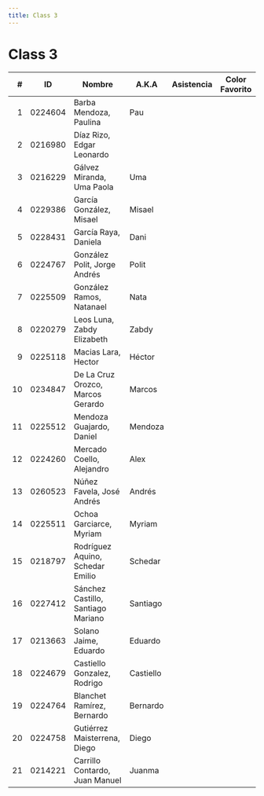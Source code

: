 ```yaml
---
title: Class 3
---
```

Class 3
=======

|  # | ID      | Nombre                             | A.K.A     | Asistencia | Color Favorito |
|---:|---------|------------------------------------|-----------|------------|----------------|
|  1 | 0224604 | Barba Mendoza, Paulina             | Pau       |            |                |
|  2 | 0216980 | Díaz Rizo, Edgar Leonardo          |           |            |                | 
|  3 | 0216229 | Gálvez Miranda, Uma Paola          | Uma       |            |                | 
|  4 | 0229386 | García González, Misael            | Misael    |            |                |
|  5 | 0228431 | García Raya, Daniela               | Dani      |            |                |
|  6 | 0224767 | González Polit, Jorge Andrés       | Polit     |            |                | 
|  7 | 0225509 | González Ramos, Natanael           | Nata      |            |                | 
|  8 | 0220279 | Leos Luna, Zabdy Elizabeth         | Zabdy     |            |                |
|  9 | 0225118 | Macias Lara, Hector                | Héctor    |            |                |
| 10 | 0234847 | De La Cruz Orozco, Marcos Gerardo  | Marcos    |            |                |
| 11 | 0225512 | Mendoza Guajardo, Daniel           | Mendoza   |            |                |
| 12 | 0224260 | Mercado Coello, Alejandro          | Alex      |            |                | 
| 13 | 0260523 | Núñez Favela, José Andrés          | Andrés    |            |                |
| 14 | 0225511 | Ochoa Garciarce, Myriam            | Myriam    |            |                | 
| 15 | 0218797 | Rodríguez Aquino, Schedar Emilio   | Schedar   |            |                | 
| 16 | 0227412 | Sánchez Castillo, Santiago Mariano | Santiago  |            |                |
| 17 | 0213663 | Solano Jaime, Eduardo              | Eduardo   |            |                |
| 18 | 0224679 | Castiello Gonzalez, Rodrigo        | Castiello |            |                |
| 19 | 0224764 | Blanchet Ramírez, Bernardo         | Bernardo  |            |                |
| 20 | 0224758 | Gutiérrez Maisterrena, Diego       | Diego     |            |                |
| 21 | 0214221 | Carrillo Contardo, Juan Manuel     | Juanma    |            |                |
